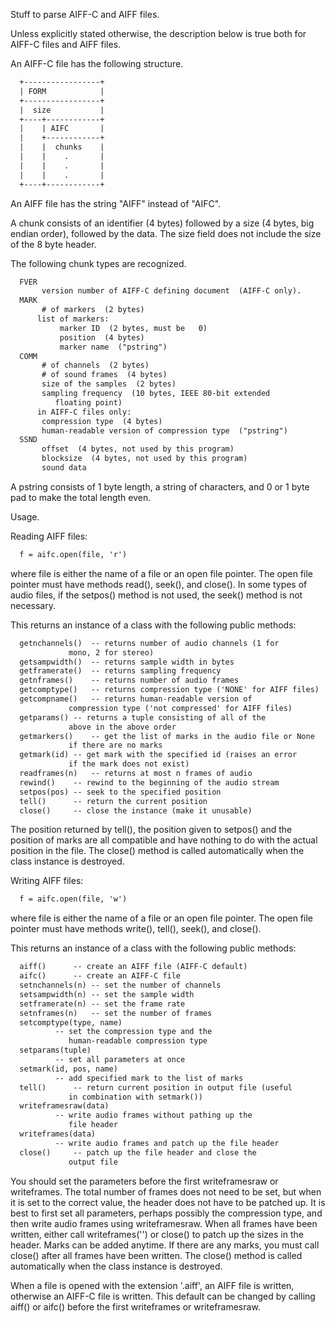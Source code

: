 Stuff to parse AIFF-C and AIFF files.

Unless explicitly stated otherwise, the description below is true
both for AIFF-C files and AIFF files.

An AIFF-C file has the following structure.

```html
  +-----------------+
  | FORM            |
  +-----------------+
  |  size           |
  +----+------------+
  |    | AIFC       |
  |    +------------+
  |    |  chunks    |
  |    |    .       |
  |    |    .       |
  |    |    .       |
  +----+------------+
```

An AIFF file has the string "AIFF" instead of "AIFC".

A chunk consists of an identifier (4 bytes) followed by a size (4 bytes,
big endian order), followed by the data. The size field does not include
the size of the 8 byte header.

The following chunk types are recognized.

```html
  FVER
       version number of AIFF-C defining document  (AIFF-C only).
  MARK
       # of markers  (2 bytes)
      list of markers:
           marker ID  (2 bytes, must be   0)
           position  (4 bytes)
           marker name  ("pstring")
  COMM
       # of channels  (2 bytes)
       # of sound frames  (4 bytes)
       size of the samples  (2 bytes)
       sampling frequency  (10 bytes, IEEE 80-bit extended
          floating point)
      in AIFF-C files only:
       compression type  (4 bytes)
       human-readable version of compression type  ("pstring")
  SSND
       offset  (4 bytes, not used by this program)
       blocksize  (4 bytes, not used by this program)
       sound data
```

A pstring consists of 1 byte length, a string of characters, and 0 or 1
byte pad to make the total length even.

Usage.

Reading AIFF files:

```html
  f = aifc.open(file, 'r')
```

where file is either the name of a file or an open file pointer.
The open file pointer must have methods read(), seek(), and close().
In some types of audio files, if the setpos() method is not used,
the seek() method is not necessary.

This returns an instance of a class with the following public methods:

```html
  getnchannels()  -- returns number of audio channels (1 for
             mono, 2 for stereo)
  getsampwidth()  -- returns sample width in bytes
  getframerate()  -- returns sampling frequency
  getnframes()    -- returns number of audio frames
  getcomptype()   -- returns compression type ('NONE' for AIFF files)
  getcompname()   -- returns human-readable version of
             compression type ('not compressed' for AIFF files)
  getparams() -- returns a tuple consisting of all of the
             above in the above order
  getmarkers()    -- get the list of marks in the audio file or None
             if there are no marks
  getmark(id) -- get mark with the specified id (raises an error
             if the mark does not exist)
  readframes(n)   -- returns at most n frames of audio
  rewind()    -- rewind to the beginning of the audio stream
  setpos(pos) -- seek to the specified position
  tell()      -- return the current position
  close()     -- close the instance (make it unusable)
```

The position returned by tell(), the position given to setpos() and
the position of marks are all compatible and have nothing to do with
the actual position in the file.
The close() method is called automatically when the class instance
is destroyed.

Writing AIFF files:

```html
  f = aifc.open(file, 'w')
```

where file is either the name of a file or an open file pointer.
The open file pointer must have methods write(), tell(), seek(), and
close().

This returns an instance of a class with the following public methods:

```html
  aiff()      -- create an AIFF file (AIFF-C default)
  aifc()      -- create an AIFF-C file
  setnchannels(n) -- set the number of channels
  setsampwidth(n) -- set the sample width
  setframerate(n) -- set the frame rate
  setnframes(n)   -- set the number of frames
  setcomptype(type, name)
          -- set the compression type and the
             human-readable compression type
  setparams(tuple)
          -- set all parameters at once
  setmark(id, pos, name)
          -- add specified mark to the list of marks
  tell()      -- return current position in output file (useful
             in combination with setmark())
  writeframesraw(data)
          -- write audio frames without pathing up the
             file header
  writeframes(data)
          -- write audio frames and patch up the file header
  close()     -- patch up the file header and close the
             output file
```

You should set the parameters before the first writeframesraw or
writeframes. The total number of frames does not need to be set,
but when it is set to the correct value, the header does not have to
be patched up.
It is best to first set all parameters, perhaps possibly the
compression type, and then write audio frames using writeframesraw.
When all frames have been written, either call writeframes('') or
close() to patch up the sizes in the header.
Marks can be added anytime. If there are any marks, you must call
close() after all frames have been written.
The close() method is called automatically when the class instance
is destroyed.

When a file is opened with the extension '.aiff', an AIFF file is
written, otherwise an AIFF-C file is written. This default can be
changed by calling aiff() or aifc() before the first writeframes or
writeframesraw.
